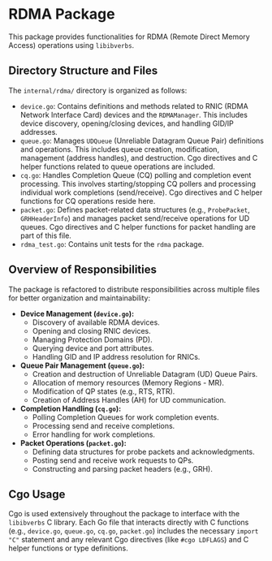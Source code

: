 # RDMA Package

This package provides functionalities for RDMA (Remote Direct Memory Access) operations using `libibverbs`.

## Directory Structure and Files

The `internal/rdma/` directory is organized as follows:

-   `device.go`: Contains definitions and methods related to RNIC (RDMA Network Interface Card) devices and the `RDMAManager`. This includes device discovery, opening/closing devices, and handling GID/IP addresses.
-   `queue.go`: Manages `UDQueue` (Unreliable Datagram Queue Pair) definitions and operations. This includes queue creation, modification, management (address handles), and destruction. Cgo directives and C helper functions related to queue operations are included.
-   `cq.go`: Handles Completion Queue (CQ) polling and completion event processing. This involves starting/stopping CQ pollers and processing individual work completions (send/receive). Cgo directives and C helper functions for CQ operations reside here.
-   `packet.go`: Defines packet-related data structures (e.g., `ProbePacket`, `GRHHeaderInfo`) and manages packet send/receive operations for UD queues. Cgo directives and C helper functions for packet handling are part of this file.
-   `rdma_test.go`: Contains unit tests for the `rdma` package.

## Overview of Responsibilities

The package is refactored to distribute responsibilities across multiple files for better organization and maintainability:

*   **Device Management (`device.go`):**
    *   Discovery of available RDMA devices.
    *   Opening and closing RNIC devices.
    *   Managing Protection Domains (PD).
    *   Querying device and port attributes.
    *   Handling GID and IP address resolution for RNICs.
*   **Queue Pair Management (`queue.go`):**
    *   Creation and destruction of Unreliable Datagram (UD) Queue Pairs.
    *   Allocation of memory resources (Memory Regions - MR).
    *   Modification of QP states (e.g., RTS, RTR).
    *   Creation of Address Handles (AH) for UD communication.
*   **Completion Handling (`cq.go`):**
    *   Polling Completion Queues for work completion events.
    *   Processing send and receive completions.
    *   Error handling for work completions.
*   **Packet Operations (`packet.go`):**
    *   Defining data structures for probe packets and acknowledgments.
    *   Posting send and receive work requests to QPs.
    *   Constructing and parsing packet headers (e.g., GRH).

## Cgo Usage

Cgo is used extensively throughout the package to interface with the `libibverbs` C library. Each Go file that interacts directly with C functions (e.g., `device.go`, `queue.go`, `cq.go`, `packet.go`) includes the necessary `import "C"` statement and any relevant Cgo directives (like `#cgo LDFLAGS`) and C helper functions or type definitions.
